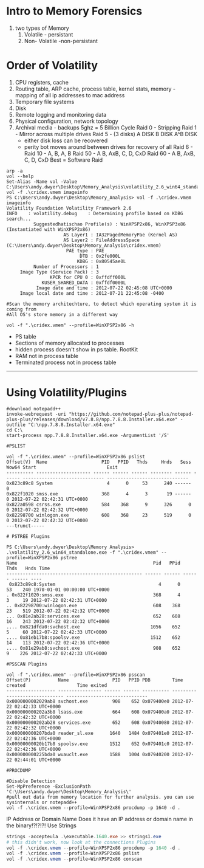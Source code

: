 # Intro to Memory Forensics
1. two types of Memory  
   1. Volatile - persistant
   2. Non- Volatile -non-persistant
# Order of Volatility
1. CPU registers, cache
2. Routing table, ARP cache, process table, kernel stats, memory - mapping of all ip addresses to mac address
3. Temporary file systems
4. Disk
5. Remote logging and monitoring data
6. Physical configuration, network topology
7. Archival media - backups
5ghz = 5 Billion Cycle
Raid 0 - Stripping
Raid 1 - Mirror across multiple drives
Raid 5 - (3 disks) A DISK B DISK A^B DISK   
    - either disk loss can be recovered
    - perity bot moves around between drives for recovery of all
Raid 6 -
Raid 10 - A, B, A, B
Raid 50 - A B, AxB, C, D, CxD
Raid 60 - A B, AxB, C, D, CxD
Best = Software Raid

```shell 
arp -a
vol --help
Set-Alias -Name vol -Value C:\Users\andy.dwyer\Desktop\Memory_Analysis\volatility_2.6_win64_standalone.exe
vol -f .\cridex.vmem imageinfo
PS C:\Users\andy.dwyer\Desktop\Memory_Analysis> vol -f .\cridex.vmem imageinfo
Volatility Foundation Volatility Framework 2.6
INFO    : volatility.debug    : Determining profile based on KDBG search...
          Suggestedhatischao Profile(s) : WinXPSP2x86, WinXPSP3x86 (Instantiated with WinXPSP2x86)
                     AS Layer1 : IA32PagedMemoryPae (Kernel AS)
                     AS Layer2 : FileAddressSpace (C:\Users\andy.dwyer\Desktop\Memory_Analysis\cridex.vmem)
                      PAE type : PAE
                           DTB : 0x2fe000L
                          KDBG : 0x80545ae0L
          Number of Processors : 1
     Image Type (Service Pack) : 3
                KPCR for CPU 0 : 0xffdff000L
             KUSER_SHARED_DATA : 0xffdf0000L
           Image date and time : 2012-07-22 02:45:08 UTC+0000
     Image local date and time : 2012-07-21 22:45:08 -0400

#Scan the memory architechture, to detect which operating system it is coming from
#All OS's store memory in a different way

vol -f ".\cridex.vmem" --profile=WinXPSP2x86 -h 

```
- PS table 
- Sections of memory allocated to processes
- hidden process doesn't show in ps table. RootKit
- RAM not in process table
- Terminated process not in process table
----------------------------------------------------------------------------------------------------------
# Using Volatility/Plugins
```shell
#download notepadd++
invoke-webrequest -uri "https://github.com/notepad-plus-plus/notepad-plus-plus/releases/download/v7.8.8/npp.7.8.8.Installer.x64.exe" -outfile "C:\npp.7.8.8.Installer.x64.exe" 
cd C:\ 
start-process npp.7.8.8.Installer.x64.exe -ArgumentList '/S' 

#PSLIST

vol -f ".\cridex.vmem" --profile=WinXPSP2x86 pslist 
Offset(V)  Name                    PID   PPID   Thds     Hnds   Sess  Wow64 Start                          Exit
---------- -------------------- ------ ------ ------ -------- ------ ------ ------------------------------ ------------------------------
0x823c89c8 System                    4      0     53      240 ------      0
0x822f1020 smss.exe                368      4      3       19 ------      0 2012-07-22 02:42:31 UTC+0000
0x822a0598 csrss.exe               584    368      9      326      0      0 2012-07-22 02:42:32 UTC+0000
0x82298700 winlogon.exe            608    368     23      519      0      0 2012-07-22 02:42:32 UTC+0000
---trunct-----

# PSTREE Plugins

PS C:\Users\andy.dwyer\Desktop\Memory Analysis> .\volatility_2.6_win64_standalone.exe -f ".\cridex.vmem" --profile=WinXPSP2x86 pstree 
Name                                                  Pid   PPid   Thds   Hnds Time
-------------------------------------------------- ------ ------ ------ ------ ----
 0x823c89c8:System                                      4      0     53    240 1970-01-01 00:00:00 UTC+0000
. 0x822f1020:smss.exe                                 368      4      3     19 2012-07-22 02:42:31 UTC+0000
.. 0x82298700:winlogon.exe                            608    368     23    519 2012-07-22 02:42:32 UTC+0000
... 0x81e2ab28:services.exe                           652    608     16    243 2012-07-22 02:42:32 UTC+0000
.... 0x821dfda0:svchost.exe                          1056    652      5     60 2012-07-22 02:42:33 UTC+0000
.... 0x81eb17b8:spoolsv.exe                          1512    652     14    113 2012-07-22 02:42:36 UTC+0000
.... 0x81e29ab8:svchost.exe                           908    652      9    226 2012-07-22 02:42:33 UTC+0000

#PSSCAN Plugins

vol -f ".\cridex.vmem" --profile=WinXPSP2x86 psscan 
Offset(P)          Name                PID   PPID PDB        Time created                   Time exited
------------------ ---------------- ------ ------ ---------- ------------------------------ ------------------------------
0x0000000002029ab8 svchost.exe         908    652 0x079400e0 2012-07-22 02:42:33 UTC+0000
0x000000000202a3b8 lsass.exe           664    608 0x079400a0 2012-07-22 02:42:32 UTC+0000
0x000000000202ab28 services.exe        652    608 0x07940080 2012-07-22 02:42:32 UTC+0000
0x000000000207bda0 reader_sl.exe      1640   1484 0x079401e0 2012-07-22 02:42:36 UTC+0000
0x00000000020b17b8 spoolsv.exe        1512    652 0x079401c0 2012-07-22 02:42:36 UTC+0000
0x000000000225bda0 wuauclt.exe        1588   1004 0x07940200 2012-07-22 02:44:01 UTC+0000

#PROCDUMP

#Disable Detection
Set-MpPreference -ExclusionPath 'C:\Users\andy.dwyer\Desktop\Memory_Analysis\' 
#pull out data from memory location for further analysis. you can use sysinternals or notepadd++
vol -f .\cridex.vmem --profile=WinXPSP2x86 procdump -p 1640 -d .
```
IP Address or Domain Name
Does it have an IP address or domain name in the binary!?!?!?!
Use Strings
```powershell
strings -accepteula .\executable.1640.exe >> strings1.exe
# this didn't work, now look at the connections Plugins
vol -f .\cridex.vmem --profile=WinXPSP2x86 procdump -p 1640 -d .
vol -f .\cridex.vmem --profile=WinXPSP2x86 pslist
vol -f .\cridex.vmem --profile=WinXPSP2x86 conscan

```